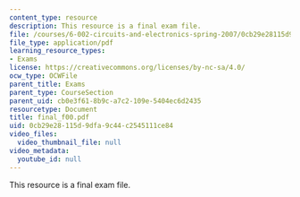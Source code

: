 ```yaml
---
content_type: resource
description: This resource is a final exam file.
file: /courses/6-002-circuits-and-electronics-spring-2007/0cb29e28115d9dfa9c44c2545111ce84_final_f00.pdf
file_type: application/pdf
learning_resource_types:
- Exams
license: https://creativecommons.org/licenses/by-nc-sa/4.0/
ocw_type: OCWFile
parent_title: Exams
parent_type: CourseSection
parent_uid: cb0e3f61-8b9c-a7c2-109e-5404ec6d2435
resourcetype: Document
title: final_f00.pdf
uid: 0cb29e28-115d-9dfa-9c44-c2545111ce84
video_files:
  video_thumbnail_file: null
video_metadata:
  youtube_id: null
---
```

This resource is a final exam file.